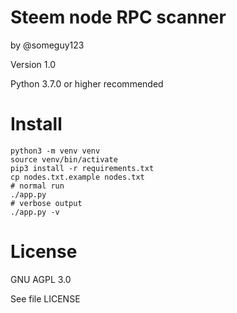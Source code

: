 # Steem node RPC scanner

by @someguy123

Version 1.0

Python 3.7.0 or higher recommended

# Install

```
python3 -m venv venv
source venv/bin/activate
pip3 install -r requirements.txt
cp nodes.txt.example nodes.txt
# normal run
./app.py
# verbose output
./app.py -v
```

# License

GNU AGPL 3.0

See file LICENSE